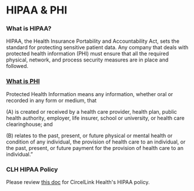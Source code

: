 # HIPAA & PHI

### What is HIPAA?
HIPAA, the Health Insurance Portability and Accountability Act, sets the standard for protecting sensitive patient data. Any company that deals with protected health information (PHI) must ensure that all the required physical, network, and process security measures are in place and followed.

### [What is PHI](https://www.hipaa.com/hipaa-protected-health-information-what-does-phi-include/)
Protected Health Information means any information, whether oral or recorded in any form or medium, that 

(A) is created or received by a health care provider, health plan, public health authority, employer, life insurer, school or university, or health care clearinghouse; and

(B) relates to the past, present, or future physical or mental health or condition of any individual, the provision of health care to an individual, or the past, present, or future payment for the provision of health care to an individual.”

### CLH HIPAA Policy
Please review [this doc](https://docs.google.com/document/d/1ZaoOKCJVdy0UmCLAozR6yfxWMtYUmxwBppL_g49SkyY/edit) for CircelLink Health's HIPAA policy. 
